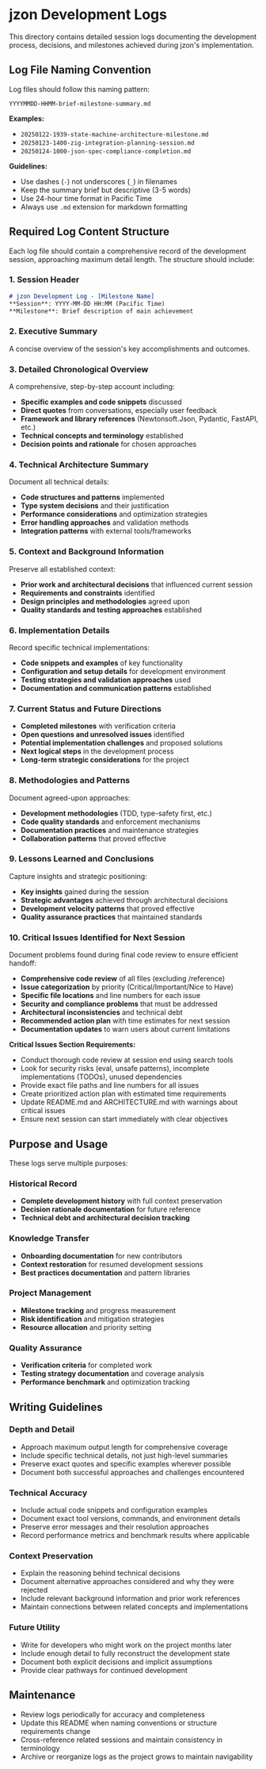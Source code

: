 # jzon Development Logs

This directory contains detailed session logs documenting the development process, decisions, and milestones achieved during jzon's implementation.

## Log File Naming Convention

Log files should follow this naming pattern:
```
YYYYMMDD-HHMM-brief-milestone-summary.md
```

**Examples:**
- `20250122-1939-state-machine-architecture-milestone.md`
- `20250123-1400-zig-integration-planning-session.md`
- `20250124-1000-json-spec-compliance-completion.md`

**Guidelines:**
- Use dashes (`-`) not underscores (`_`) in filenames
- Keep the summary brief but descriptive (3-5 words)
- Use 24-hour time format in Pacific Time
- Always use `.md` extension for markdown formatting

## Required Log Content Structure

Each log file should contain a comprehensive record of the development session, approaching maximum detail length. The structure should include:

### 1. Session Header
```markdown
# jzon Development Log - [Milestone Name]
**Session**: YYYY-MM-DD HH:MM (Pacific Time)
**Milestone**: Brief description of main achievement
```

### 2. Executive Summary
A concise overview of the session's key accomplishments and outcomes.

### 3. Detailed Chronological Overview
A comprehensive, step-by-step account including:
- **Specific examples and code snippets** discussed
- **Direct quotes** from conversations, especially user feedback
- **Framework and library references** (Newtonsoft.Json, Pydantic, FastAPI, etc.)
- **Technical concepts and terminology** established
- **Decision points and rationale** for chosen approaches

### 4. Technical Architecture Summary
Document all technical details:
- **Code structures and patterns** implemented
- **Type system decisions** and their justification
- **Performance considerations** and optimization strategies
- **Error handling approaches** and validation methods
- **Integration patterns** with external tools/frameworks

### 5. Context and Background Information
Preserve all established context:
- **Prior work and architectural decisions** that influenced current session
- **Requirements and constraints** identified
- **Design principles and methodologies** agreed upon
- **Quality standards and testing approaches** established

### 6. Implementation Details
Record specific technical implementations:
- **Code snippets and examples** of key functionality
- **Configuration and setup details** for development environment
- **Testing strategies and validation approaches** used
- **Documentation and communication patterns** established

### 7. Current Status and Future Directions
- **Completed milestones** with verification criteria
- **Open questions and unresolved issues** identified
- **Potential implementation challenges** and proposed solutions
- **Next logical steps** in the development process
- **Long-term strategic considerations** for the project

### 8. Methodologies and Patterns
Document agreed-upon approaches:
- **Development methodologies** (TDD, type-safety first, etc.)
- **Code quality standards** and enforcement mechanisms
- **Documentation practices** and maintenance strategies
- **Collaboration patterns** that proved effective

### 9. Lessons Learned and Conclusions
Capture insights and strategic positioning:
- **Key insights** gained during the session
- **Strategic advantages** achieved through architectural decisions
- **Development velocity patterns** that proved effective
- **Quality assurance practices** that maintained standards

### 10. Critical Issues Identified for Next Session
Document problems found during final code review to ensure efficient handoff:
- **Comprehensive code review** of all files (excluding /reference)
- **Issue categorization** by priority (Critical/Important/Nice to Have)
- **Specific file locations** and line numbers for each issue
- **Security and compliance problems** that must be addressed
- **Architectural inconsistencies** and technical debt
- **Recommended action plan** with time estimates for next session
- **Documentation updates** to warn users about current limitations

**Critical Issues Section Requirements:**
- Conduct thorough code review at session end using search tools
- Look for security risks (eval, unsafe patterns), incomplete implementations (TODOs), unused dependencies
- Provide exact file paths and line numbers for all issues
- Create prioritized action plan with estimated time requirements
- Update README.md and ARCHITECTURE.md with warnings about critical issues
- Ensure next session can start immediately with clear objectives

## Purpose and Usage

These logs serve multiple purposes:

### Historical Record
- **Complete development history** with full context preservation
- **Decision rationale documentation** for future reference
- **Technical debt and architectural decision tracking**

### Knowledge Transfer
- **Onboarding documentation** for new contributors
- **Context restoration** for resumed development sessions
- **Best practices documentation** and pattern libraries

### Project Management
- **Milestone tracking** and progress measurement
- **Risk identification** and mitigation strategies
- **Resource allocation** and priority setting

### Quality Assurance
- **Verification criteria** for completed work
- **Testing strategy documentation** and coverage analysis
- **Performance benchmark** and optimization tracking

## Writing Guidelines

### Depth and Detail
- Approach maximum output length for comprehensive coverage
- Include specific technical details, not just high-level summaries
- Preserve exact quotes and specific examples wherever possible
- Document both successful approaches and challenges encountered

### Technical Accuracy
- Include actual code snippets and configuration examples
- Document exact tool versions, commands, and environment details
- Preserve error messages and their resolution approaches
- Record performance metrics and benchmark results where applicable

### Context Preservation
- Explain the reasoning behind technical decisions
- Document alternative approaches considered and why they were rejected
- Include relevant background information and prior work references
- Maintain connections between related concepts and implementations

### Future Utility
- Write for developers who might work on the project months later
- Include enough detail to fully reconstruct the development state
- Document both explicit decisions and implicit assumptions
- Provide clear pathways for continued development

## Maintenance

- Review logs periodically for accuracy and completeness
- Update this README when naming conventions or structure requirements change
- Cross-reference related sessions and maintain consistency in terminology
- Archive or reorganize logs as the project grows to maintain navigability